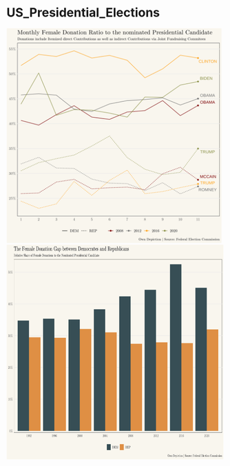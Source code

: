 # US_Presidential_Elections

 <img src="out_3.png" width="500" height="500"> 
 <img src="out.png" width="750" height="500"> 
